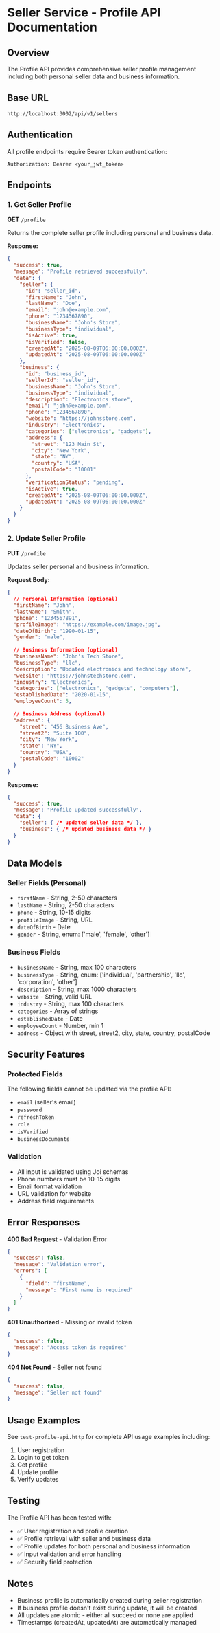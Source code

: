 # Seller Service - Profile API Documentation

## Overview
The Profile API provides comprehensive seller profile management including both personal seller data and business information.

## Base URL
```
http://localhost:3002/api/v1/sellers
```

## Authentication
All profile endpoints require Bearer token authentication:
```
Authorization: Bearer <your_jwt_token>
```

## Endpoints

### 1. Get Seller Profile
**GET** `/profile`

Returns the complete seller profile including personal and business data.

**Response:**
```json
{
  "success": true,
  "message": "Profile retrieved successfully",
  "data": {
    "seller": {
      "id": "seller_id",
      "firstName": "John",
      "lastName": "Doe",
      "email": "john@example.com",
      "phone": "1234567890",
      "businessName": "John's Store",
      "businessType": "individual",
      "isActive": true,
      "isVerified": false,
      "createdAt": "2025-08-09T06:00:00.000Z",
      "updatedAt": "2025-08-09T06:00:00.000Z"
    },
    "business": {
      "id": "business_id",
      "sellerId": "seller_id",
      "businessName": "John's Store",
      "businessType": "individual",
      "description": "Electronics store",
      "email": "john@example.com",
      "phone": "1234567890",
      "website": "https://johnsstore.com",
      "industry": "Electronics",
      "categories": ["electronics", "gadgets"],
      "address": {
        "street": "123 Main St",
        "city": "New York",
        "state": "NY",
        "country": "USA",
        "postalCode": "10001"
      },
      "verificationStatus": "pending",
      "isActive": true,
      "createdAt": "2025-08-09T06:00:00.000Z",
      "updatedAt": "2025-08-09T06:00:00.000Z"
    }
  }
}
```

### 2. Update Seller Profile
**PUT** `/profile`

Updates seller personal and business information.

**Request Body:**
```json
{
  // Personal Information (optional)
  "firstName": "John",
  "lastName": "Smith",
  "phone": "1234567891",
  "profileImage": "https://example.com/image.jpg",
  "dateOfBirth": "1990-01-15",
  "gender": "male",
  
  // Business Information (optional)
  "businessName": "John's Tech Store",
  "businessType": "llc",
  "description": "Updated electronics and technology store",
  "website": "https://johnstechstore.com",
  "industry": "Electronics",
  "categories": ["electronics", "gadgets", "computers"],
  "establishedDate": "2020-01-15",
  "employeeCount": 5,
  
  // Business Address (optional)
  "address": {
    "street": "456 Business Ave",
    "street2": "Suite 100",
    "city": "New York", 
    "state": "NY",
    "country": "USA",
    "postalCode": "10002"
  }
}
```

**Response:**
```json
{
  "success": true,
  "message": "Profile updated successfully",
  "data": {
    "seller": { /* updated seller data */ },
    "business": { /* updated business data */ }
  }
}
```

## Data Models

### Seller Fields (Personal)
- `firstName` - String, 2-50 characters
- `lastName` - String, 2-50 characters  
- `phone` - String, 10-15 digits
- `profileImage` - String, URL
- `dateOfBirth` - Date
- `gender` - String, enum: ['male', 'female', 'other']

### Business Fields
- `businessName` - String, max 100 characters
- `businessType` - String, enum: ['individual', 'partnership', 'llc', 'corporation', 'other']
- `description` - String, max 1000 characters
- `website` - String, valid URL
- `industry` - String, max 100 characters
- `categories` - Array of strings
- `establishedDate` - Date
- `employeeCount` - Number, min 1
- `address` - Object with street, street2, city, state, country, postalCode

## Security Features

### Protected Fields
The following fields cannot be updated via the profile API:
- `email` (seller's email)
- `password`
- `refreshToken`
- `role`
- `isVerified`
- `businessDocuments`

### Validation
- All input is validated using Joi schemas
- Phone numbers must be 10-15 digits
- Email format validation
- URL validation for website
- Address field requirements

## Error Responses

**400 Bad Request** - Validation Error
```json
{
  "success": false,
  "message": "Validation error",
  "errors": [
    {
      "field": "firstName",
      "message": "First name is required"
    }
  ]
}
```

**401 Unauthorized** - Missing or invalid token
```json
{
  "success": false,
  "message": "Access token is required"
}
```

**404 Not Found** - Seller not found
```json
{
  "success": false,
  "message": "Seller not found"
}
```

## Usage Examples

See `test-profile-api.http` for complete API usage examples including:
1. User registration
2. Login to get token
3. Get profile
4. Update profile
5. Verify updates

## Testing

The Profile API has been tested with:
- ✅ User registration and profile creation
- ✅ Profile retrieval with seller and business data
- ✅ Profile updates for both personal and business information
- ✅ Input validation and error handling
- ✅ Security field protection

## Notes

- Business profile is automatically created during seller registration
- If business profile doesn't exist during update, it will be created
- All updates are atomic - either all succeed or none are applied
- Timestamps (createdAt, updatedAt) are automatically managed